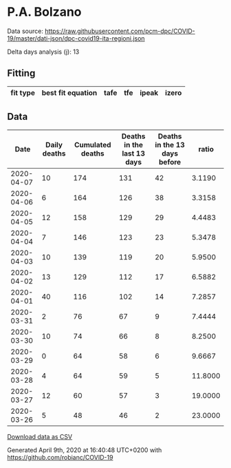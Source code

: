# P.A. Bolzano

Data source: https://raw.githubusercontent.com/pcm-dpc/COVID-19/master/dati-json/dpc-covid19-ita-regioni.json

Delta days analysis (j): 13

## Fitting 
|fit type|best fit equation|tafe|tfe|ipeak|izero|
|-------|-----|--------|------|---|---|

## Data
|Date|Daily deaths|Cumulated deaths|Deaths in the last 13 days|Deaths in the 13 days before|ratio|
|----|----------|-----------|-------|--------------------|-----|
|2020-04-07|10|174|131|42|3.1190|
|2020-04-06|6|164|126|38|3.3158|
|2020-04-05|12|158|129|29|4.4483|
|2020-04-04|7|146|123|23|5.3478|
|2020-04-03|10|139|119|20|5.9500|
|2020-04-02|13|129|112|17|6.5882|
|2020-04-01|40|116|102|14|7.2857|
|2020-03-31|2|76|67|9|7.4444|
|2020-03-30|10|74|66|8|8.2500|
|2020-03-29|0|64|58|6|9.6667|
|2020-03-28|4|64|59|5|11.8000|
|2020-03-27|12|60|57|3|19.0000|
|2020-03-26|5|48|46|2|23.0000|

[Download data as CSV](COVID-19_p.a._bolzano_j13_2020-04-07.csv)

Generated April 9th, 2020 at 16:40:48 UTC+0200 with https://github.com/robianc/COVID-19
